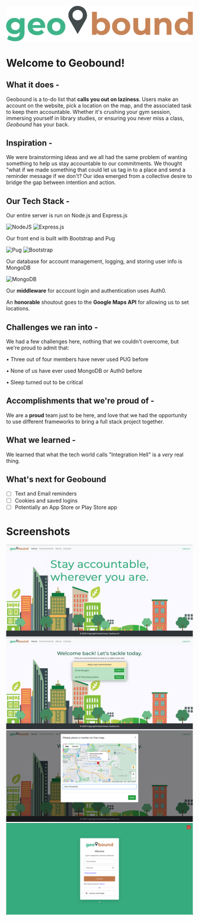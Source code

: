 ![MainLogo](https://github.com/JP-N/geobound/blob/master/geopictures/bannerlogo.png?raw=true)

# Welcome to Geobound!

## What it does -
Geobound is a to-do list that **calls you out on laziness**. Users make an account on the website, pick a location on the map, and the associated task to keep them accountable. Whether it's crushing your gym session, immersing yourself in library studies, or ensuring you never miss a class, _Geobound_ has your back.

## Inspiration -
We were brainstorming ideas and we all had the same problem of wanting something to help us stay accountable to our commitments. We thought "what if we made something that could let us tag in to a place and send a reminder message if we don't? Our idea emerged from a collective desire to bridge the gap between intention and action.

## Our Tech Stack -
Our entire server is run on Node.js and Express.js

![NodeJS](https://img.shields.io/badge/node.js-6DA55F?style=for-the-badge&logo=node.js&logoColor=white)
![Express.js](https://img.shields.io/badge/express.js-%23404d59.svg?style=for-the-badge&logo=express&logoColor=%2361DAFB)

Our front end is built with Bootstrap and Pug

![Pug](https://img.shields.io/badge/Pug-FFF?style=for-the-badge&logo=pug&logoColor=A86454)
![Bootstrap](https://img.shields.io/badge/bootstrap-%238511FA.svg?style=for-the-badge&logo=bootstrap&logoColor=white)

Our database for account management, logging, and storing user info is MongoDB

![MongoDB](https://img.shields.io/badge/MongoDB-%234ea94b.svg?style=for-the-badge&logo=mongodb&logoColor=white)

Our **middleware** for account login and authentication uses Auth0.

An **honorable** shoutout goes to the **Google Maps API** for allowing us to set locations.

## Challenges we ran into - 
We had a few challenges here, nothing that we couldn't overcome, but we're proud to admit that:

• Three out of four members have never used PUG before

• None of us have ever used MongoDB or Auth0 before

• Sleep turned out to be critical

## Accomplishments that we're proud of - 
We are a **proud** team just to be here, and love that we had the opportunity to use different frameworks to bring a full stack project together.

## What we learned - 
We learned that what the tech world calls "Integration Hell" is a _very_ real thing. 

## What's next for Geobound
- [ ] Text and Email reminders
- [ ] Cookies and saved logins
- [ ] Potentially an App Store or Play Store app

# Screenshots
![MainPage](https://github.com/JP-N/geobound/blob/master/geopictures/homepage.png?raw=true)
![CommitPage](https://github.com/JP-N/geobound/blob/master/geopictures/commitpage.png?raw=true)
![AddCommitment](https://github.com/JP-N/geobound/blob/master/geopictures/addcommit.png?raw=true)
![Auth0](https://github.com/JP-N/geobound/blob/master/geopictures/auth0.png?raw=true)
